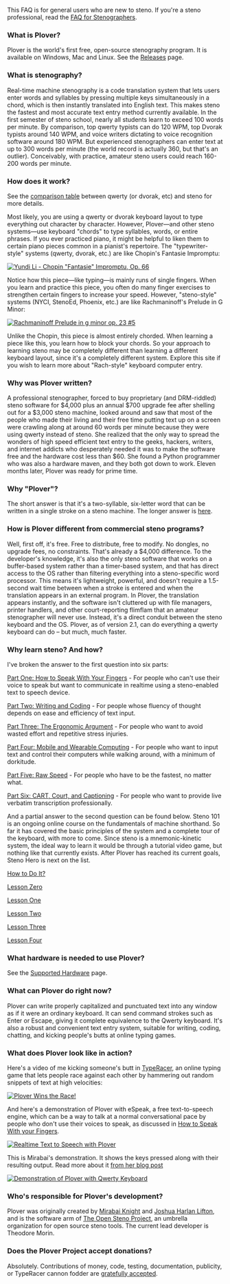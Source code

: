 This FAQ is for general users who are new to steno. If you're a steno
professional, read the [FAQ for
Stenographers](FAQ_for_Stenographers "wikilink").

### What is Plover?

Plover is the world's first free, open-source stenography program. It is
available on Windows, Mac and Linux. See the
[Releases](https://github.com/openstenoproject/plover/releases) page.

### What is stenography?

Real-time machine stenography is a code translation system that lets
users enter words and syllables by pressing multiple keys simultaneously
in a chord, which is then instantly translated into English text. This
makes steno the fastest and most accurate text entry method currently
available. In the first semester of steno school, nearly all students
learn to exceed 100 words per minute. By comparison, top qwerty typists
can do 120 WPM, top Dvorak typists around 140 WPM, and voice writers
dictating to voice recognition software around 180 WPM. But experienced
stenographers can enter text at up to 300 words per minute (the world
record is actually 360, but that's an outlier). Conceivably, with
practice, amateur steno users could reach 160-200 words per minute.

### How does it work?

See the [comparison
table](Comparison_between_QWERTY_and_Steno "wikilink") between qwerty
(or dvorak, etc) and steno for more details.

Most likely, you are using a qwerty or dvorak keyboard layout to type
everything out character by character. However, Plover—and other steno
systems—use keyboard "chords" to type syllables, words, or entire
phrases. If you ever practiced piano, it might be helpful to liken them
to certain piano pieces common in a pianist's repertoire. The
"typewriter-style" systems (qwerty, dvorak, etc.) are like Chopin's
Fantasie Impromptu:

[![Yundi Li - Chopin "Fantasie" Impromptu, Op. 66](https://img.youtube.com/vi/tvm2ZsRv3C8/0.jpg)](https://www.youtube.com/watch?v=tvm2ZsRv3C8)

Notice how this piece—like typing—is mainly runs of single fingers. When
you learn and practice this piece, you often do many finger exercises to
strengthen certain fingers to increase your speed. However,
"steno-style" systems (NYCI, StenoEd, Phoenix, etc.) are like
Rachmaninoff's Prelude in G Minor:

[![Rachmaninoff Prelude in g minor op. 23 #5](https://img.youtube.com/vi/4QB7ugJnHgs/0.jpg)](https://www.youtube.com/watch?v=4QB7ugJnHgs)

Unlike the Chopin, this piece is almost entirely chorded. When learning
a piece like this, you learn how to block your chords. So your approach
to learning steno may be completely different than learning a different
keyboard layout, since it's a completely different system. Explore this
site if you wish to learn more about "Rach-style" keyboard computer
entry.

### Why was Plover written?

A professional stenographer, forced to buy proprietary (and DRM-riddled)
steno software for $4,000 plus an annual $700 upgrade fee after
shelling out for a $3,000 steno machine, looked around and saw that
most of the people who made their living and their free time putting
text up on a screen were crawling along at around 60 words per minute
because they were using qwerty instead of steno. She realized that the
only way to spread the wonders of high speed efficient text entry to the
geeks, hackers, writers, and internet addicts who desperately needed it
was to make the software free and the hardware cost less than $60. She
found a Python programmer who was also a hardware maven, and they both
got down to work. Eleven months later, Plover was ready for prime time.

### Why "Plover"?

The short answer is that it's a two-syllable, six-letter word that can
be written in a single stroke on a steno machine. The longer answer is
[here](http://plover.stenoknight.com/2010/03/why-plover.html).

### How is Plover different from commercial steno programs?

Well, first off, it's free. Free to distribute, free to modify. No
dongles, no upgrade fees, no constraints. That's already a $4,000
difference. To the developer's knowledge, it's also the only steno
software that works on a buffer-based system rather than a timer-based
system, and that has direct access to the OS rather than filtering
everything into a steno-specific word processor. This means it's
lightweight, powerful, and doesn't require a 1.5-second wait time
between when a stroke is entered and when the translation appears in an
external program. In Plover, the translation appears instantly, and the
software isn't cluttered up with file managers, printer handlers, and
other court-reporting flimflam that an amateur stenographer will never
use. Instead, it's a direct conduit between the steno keyboard and the
OS. Plover, as of version 2.1, can do everything a qwerty keyboard can
do – but much, much faster.

### Why learn steno? And how?

I've broken the answer to the first question into six parts:

[Part One: How to Speak With Your
Fingers](http://stenoknight.com/SpeakFingers.html) - For people who
can't use their voice to speak but want to communicate in realtime using
a steno-enabled text to speech device.

[Part Two: Writing and
Coding](http://stenoknight.com/WritingCoding.html) - For people whose
fluency of thought depends on ease and efficiency of text input.

[Part Three: The Ergonomic
Argument](http://stenoknight.com/ErgonomicArgument.html) - For people
who want to avoid wasted effort and repetitive stress injuries.

[Part Four: Mobile and Wearable
Computing](http://stenoknight.com/MobileWearable.html) - For people who
want to input text and control their computers while walking around,
with a minimum of dorkitude.

[Part Five: Raw Speed](http://stenoknight.com/RawSpeed.html) - For
people who have to be the fastest, no matter what.

[Part Six: CART, Court, and
Captioning](http://stenoknight.com/CARTCourtCaptioning.html) - For
people who want to provide live verbatim transcription professionally.

And a partial answer to the second question can be found below. Steno
101 is an ongoing online course on the fundamentals of machine
shorthand. So far it has covered the basic principles of the system and
a complete tour of the keyboard, with more to come. Since steno is a
mnemonic-kinetic system, the ideal way to learn it would be through a
tutorial video game, but nothing like that currently exists. After
Plover has reached its current goals, Steno Hero is next on the list.

[How to Do
It?](http://plover.stenoknight.com/2010/06/steno-101-how-to-do-it.html)

[Lesson
Zero](http://plover.stenoknight.com/2010/06/steno-101-lesson-zero.html)

[Lesson One](http://plover.stenoknight.com/2010/07/teaser-graphic.html)

[Lesson
Two](http://plover.stenoknight.com/2010/08/steno-101-lesson-two.html)

[Lesson
Three](http://plover.stenoknight.com/2011/01/steno-101-lesson-three.html)

[Lesson
Four](http://plover.stenoknight.com/2013/01/steno-101-lesson-four.html)

### What hardware is needed to use Plover?

See the [Supported Hardware](Supported_Hardware "wikilink") page.

### What can Plover do right now?

Plover can write properly capitalized and punctuated text into any
window as if it were an ordinary keyboard. It can send command strokes
such as Enter or Escape, giving it complete equivalence to the Qwerty
keyboard. It's also a robust and convenient text entry system, suitable
for writing, coding, chatting, and kicking people's butts at online
typing games.

### What does Plover look like in action?

Here's a video of me kicking someone's butt in
[TypeRacer](http://play.typeracer.com/), an online typing game that lets
people race against each other by hammering out random snippets of text
at high velocities:

[![Plover Wins the Race!](https://img.youtube.com/vi/jkUyg_uoidY/0.jpg)](https://www.youtube.com/watch?v=jkUyg_uoidY)

And here's a demonstration of Plover with eSpeak, a free text-to-speech
engine, which can be a way to talk at a normal conversational pace by
people who don't use their voices to speak, as discussed in [How to
Speak With your Fingers](http://stenoknight.com/SpeakFingers.html).

[![Realtime Text to Speech with Plover](https://img.youtube.com/vi/K3MYFT6VZk8/0.jpg)](https://www.youtube.com/watch?v=K3MYFT6VZk8)

This is Mirabai's demonstration. It shows the keys pressed along with
their resulting output. Read more about it [from her blog
post](http://plover.stenoknight.com/2011/10/split-screen-demonstration.html)

[![Demonstration of Plover with Qwerty Keyboard](https://img.youtube.com/vi/JXQQzW99cAI/0.jpg)](https://www.youtube.com/watch?v=JXQQzW99cAI)

### Who's responsible for Plover's development?

Plover was originally created by [Mirabai
Knight](http://www.blogger.com/profile/16494847224950297255) and [Joshua
Harlan Lifton](http://launchpad.net/~joshua-harlan-lifton), and is the
software arm of [The Open Steno Project](http://openstenoproject.org/),
an umbrella organization for open source steno tools. The current lead
developer is Theodore Morin.

### Does the Plover Project accept donations?

Absolutely. Contributions of money, code, testing, documentation,
publicity, or TypeRacer cannon fodder are [gratefully
accepted](http://stenoknight.com/plover/donatepage.html).
